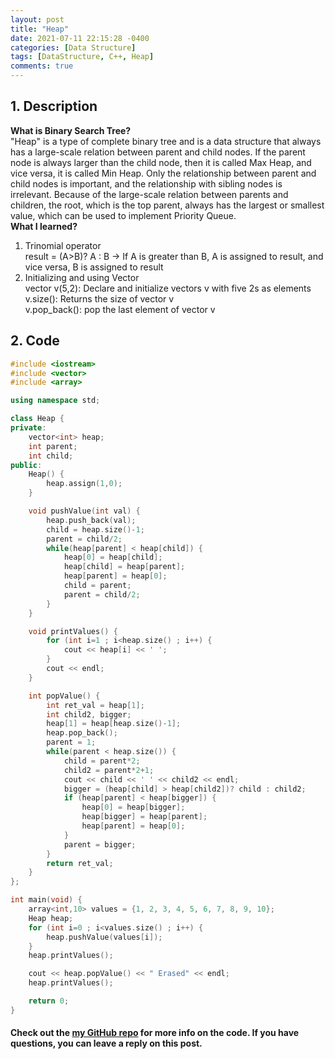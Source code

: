 ```yaml
---
layout: post
title: "Heap"
date: 2021-07-11 22:15:28 -0400
categories: [Data Structure]
tags: [DataStructure, C++, Heap]
comments: true
---
```


## 1. Description
**What is Binary Search Tree?**  
"Heap" is a type of complete binary tree and is a data structure that always has a large-scale relation between parent and child nodes. If the parent node is always larger than the child node, then it is called Max Heap, and vice versa, it is called Min Heap. Only the relationship between parent and child nodes is important, and the relationship with sibling nodes is irrelevant. Because of the large-scale relation between parents and children, the root, which is the top parent, always has the largest or smallest value, which can be used to implement Priority Queue.  
**What I learned?**  
1. Trinomial operator  
result = (A>B)? A : B -> If A is greater than B, A is assigned to result, and vice versa, B is assigned to result  
2. Initializing and using Vector  
vector<int> v(5,2): Declare and initialize vectors v with five 2s as elements  
v.size(): Returns the size of vector v  
v.pop_back(): pop the last element of vector v  

## 2. Code
```cpp
#include <iostream>
#include <vector>
#include <array>

using namespace std;

class Heap {
private:
    vector<int> heap;
    int parent;
    int child;
public:
    Heap() {
        heap.assign(1,0);
    }

    void pushValue(int val) {
        heap.push_back(val);
        child = heap.size()-1;
        parent = child/2;
        while(heap[parent] < heap[child]) {
            heap[0] = heap[child];
            heap[child] = heap[parent];
            heap[parent] = heap[0];
            child = parent;
            parent = child/2;
        }
    }

    void printValues() {
        for (int i=1 ; i<heap.size() ; i++) {
            cout << heap[i] << ' ';
        }
        cout << endl;
    }

    int popValue() {
        int ret_val = heap[1];
        int child2, bigger;
        heap[1] = heap[heap.size()-1];
        heap.pop_back();
        parent = 1;
        while(parent < heap.size()) {
            child = parent*2;
            child2 = parent*2+1;
            cout << child << ' ' << child2 << endl;
            bigger = (heap[child] > heap[child2])? child : child2;
            if (heap[parent] < heap[bigger]) {
                heap[0] = heap[bigger];
                heap[bigger] = heap[parent];
                heap[parent] = heap[0];
            }
            parent = bigger;
        }
        return ret_val;
    }
};

int main(void) {
    array<int,10> values = {1, 2, 3, 4, 5, 6, 7, 8, 9, 10};
    Heap heap;
    for (int i=0 ; i<values.size() ; i++) {
        heap.pushValue(values[i]);
    }
    heap.printValues();

    cout << heap.popValue() << " Erased" << endl;
    heap.printValues();

    return 0;
}
```

#### Check out the [my GitHub repo][hyuk-gh] for more info on the code. If you have questions, you can leave a reply on this post.
[hyuk-gh]:   https://github.com/dlgur1994/Algorithms/tree/master/DataStructure

